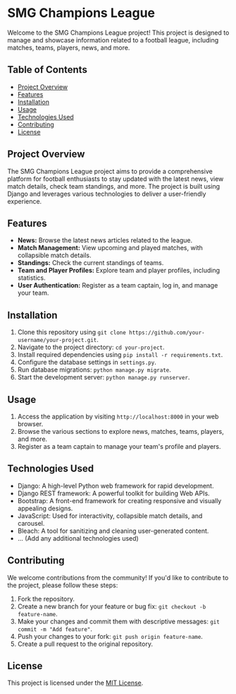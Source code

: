 # SMG Champions League

Welcome to the SMG Champions League project! This project is designed to manage and showcase information related to a football league, including matches, teams, players, news, and more.

## Table of Contents
- [Project Overview](#project-overview)
- [Features](#features)
- [Installation](#installation)
- [Usage](#usage)
- [Technologies Used](#technologies-used)
- [Contributing](#contributing)
- [License](#license)

## Project Overview
The SMG Champions League project aims to provide a comprehensive platform for football enthusiasts to stay updated with the latest news, view match details, check team standings, and more. The project is built using Django and leverages various technologies to deliver a user-friendly experience.

## Features
- **News:** Browse the latest news articles related to the league.
- **Match Management:** View upcoming and played matches, with collapsible match details.
- **Standings:** Check the current standings of teams.
- **Team and Player Profiles:** Explore team and player profiles, including statistics.
- **User Authentication:** Register as a team captain, log in, and manage your team.

## Installation
1. Clone this repository using `git clone https://github.com/your-username/your-project.git`.
2. Navigate to the project directory: `cd your-project`.
3. Install required dependencies using `pip install -r requirements.txt`.
4. Configure the database settings in `settings.py`.
5. Run database migrations: `python manage.py migrate`.
6. Start the development server: `python manage.py runserver`.

## Usage
1. Access the application by visiting `http://localhost:8000` in your web browser.
2. Browse the various sections to explore news, matches, teams, players, and more.
3. Register as a team captain to manage your team's profile and players.

## Technologies Used
- Django: A high-level Python web framework for rapid development.
- Django REST framework: A powerful toolkit for building Web APIs.
- Bootstrap: A front-end framework for creating responsive and visually appealing designs.
- JavaScript: Used for interactivity, collapsible match details, and carousel.
- Bleach: A tool for sanitizing and cleaning user-generated content.
- ... (Add any additional technologies used)

## Contributing
We welcome contributions from the community! If you'd like to contribute to the project, please follow these steps:
1. Fork the repository.
2. Create a new branch for your feature or bug fix: `git checkout -b feature-name`.
3. Make your changes and commit them with descriptive messages: `git commit -m "Add feature"`.
4. Push your changes to your fork: `git push origin feature-name`.
5. Create a pull request to the original repository.

## License
This project is licensed under the [MIT License](LICENSE).
